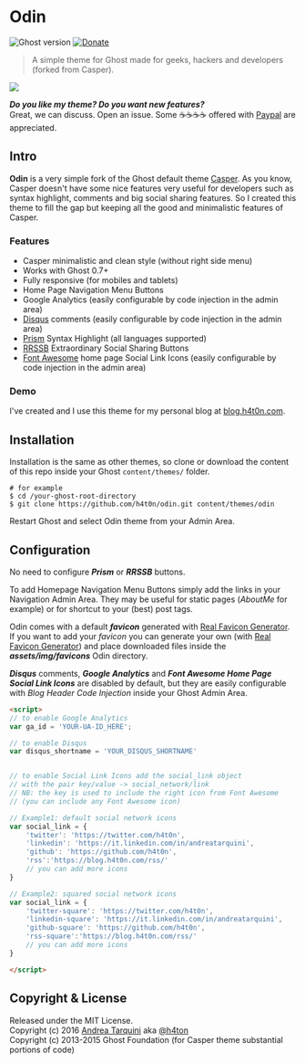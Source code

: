 # Odin

![Ghost version](https://img.shields.io/badge/Ghost-0.7.x-brightgreen.svg?style=flat-square)
[![Donate](https://img.shields.io/badge/donate-paypal-003087.svg?style=flat-square)](https://www.paypal.me/andreatarquini/5)

> A simple theme for Ghost made for geeks, hackers and developers (forked from Casper).

[<img src="http://i.imgur.com/SjCzgwp.jpg">](https://blog.h4t0n.com)

***Do you like my theme? Do you want new features?***  
Great, we can discuss. Open an issue. Some :coffee::coffee::coffee::coffee: offered with [Paypal](https://www.paypal.me/andreatarquini/5) are appreciated.

## Intro
**Odin** is a very simple fork of the Ghost default theme [Casper](https://github.com/TryGhost/Casper).
As you know, Casper doesn't have some nice features very useful for developers such as syntax
highlight, comments and big social sharing features. So I created this theme to fill the gap
but keeping all the good and minimalistic features of Casper.



### Features
* Casper minimalistic and clean style (without right side menu)
* Works with Ghost 0.7+
* Fully responsive (for mobiles and tablets)
* Home Page Navigation Menu Buttons
* Google Analytics (easily configurable by code injection in the admin area)
* [Disqus](https://disqus.com) comments (easily configurable by code injection in the admin area)
* [Prism](http://prismjs.com/) Syntax Highlight (all languages supported)
* [RRSSB](https://github.com/kni-labs/rrssb) Extraordinary Social Sharing Buttons
* [Font Awesome](http://fontawesome.io) home page Social Link Icons (easily configurable by code injection in the admin area)

### Demo
I've created and I use this theme for my personal blog at [blog.h4t0n.com](https://blog.h4t0n.com).

## Installation
Installation is the same as other themes, so clone or download the content of this repo inside your Ghost `content/themes/` folder.

```
# for example
$ cd /your-ghost-root-directory
$ git clone https://github.com/h4t0n/odin.git content/themes/odin
```

Restart Ghost and select Odin theme from your Admin Area.

## Configuration
No need to configure ***Prism*** or ***RRSSB*** buttons.

To add Homepage Navigation Menu Buttons simply add the links in your Navigation Admin Area. They may be useful for static pages (*AboutMe* for example) or for shortcut to your (best) post tags.  

Odin comes with a default ***favicon*** generated with [Real Favicon Generator](http://realfavicongenerator.net). If you want to add your *favicon* you can generate your own (with [Real Favicon Generator](http://realfavicongenerator.net)) and place downloaded files inside the ***assets/img/favicons*** Odin directory.

***Disqus*** comments, ***Google Analytics***  and ***Font Awesome Home Page Social Link Icons*** are disabled by default, but they are easily configurable with *Blog Header Code Injection* inside your Ghost Admin Area.

```html
<script>
// to enable Google Analytics
var ga_id = 'YOUR-UA-ID_HERE';

// to enable Disqus
var disqus_shortname = 'YOUR_DISQUS_SHORTNAME'


// to enable Social Link Icons add the social_link object
// with the pair key/value -> social_network/link
// NB: the key is used to include the right icon from Font Awesome
// (you can include any Font Awesome icon)

// Example1: default social network icons
var social_link = {
    'twitter': 'https://twitter.com/h4t0n',
    'linkedin': 'https://it.linkedin.com/in/andreatarquini',
    'github': 'https://github.com/h4t0n',
    'rss':'https://blog.h4t0n.com/rss/'
    // you can add more icons
}

// Example2: squared social network icons
var social_link = {
    'twitter-square': 'https://twitter.com/h4t0n',
    'linkedin-square': 'https://it.linkedin.com/in/andreatarquini',
    'github-square': 'https://github.com/h4t0n',
    'rss-square':'https://blog.h4t0n.com/rss/'
    // you can add more icons
}

</script>


```


## Copyright & License

Released under the MIT License.  
Copyright (c) 2016 [Andrea Tarquini](https://blog.h4t0n.com) aka [@h4ton](https://twitter.com/h4t0n)  
Copyright (c) 2013-2015 Ghost Foundation (for Casper theme substantial portions of code)
